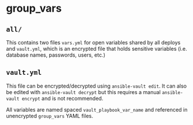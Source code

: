 # group_vars

## `all/`

This contains two files `vars.yml` for open variables shared by all deploys and
`vault.yml`, which is an encrypted file that holds sensitive variables (i.e.
database names, passwords, users, etc.)

## `vault.yml`

This file can be encrypted/decrypted using `ansible-vault edit`. It can also
be edited with `ansible-vault decrypt` but this requires a manual `ansible-vault
encrypt` and is not recommended.

All variables are named spaced `vault_playbook_var_name` and referenced in
unencrypted `group_vars` YAML files.
